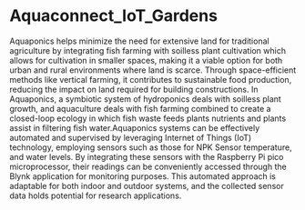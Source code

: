 # Aquaconnect_IoT_Gardens

Aquaponics helps minimize the need for extensive land for traditional agriculture by integrating fish farming with soilless plant cultivation which allows for cultivation in smaller spaces, making it a viable option for both urban and rural environments where land is scarce. Through space-efficient methods like vertical farming, it contributes to sustainable food
production, reducing the impact on land required for building constructions. In Aquaponics, a symbiotic system of hydroponics deals with soilless plant growth, and aquaculture deals with fish farming combined to create a closed-loop ecology in which fish waste feeds plants nutrients and plants assist in filtering fish water.Aquaponics systems can be
effectively automated and supervised by leveraging Internet of Things (IoT) technology, employing sensors such as those for NPK Sensor temperature, and water levels. By integrating these sensors with the Raspberry Pi pico microprocessor, their readings can be conveniently accessed through the Blynk application for monitoring purposes. This automated approach is
adaptable for both indoor and outdoor systems, and the collected sensor data holds potential for research applications.
